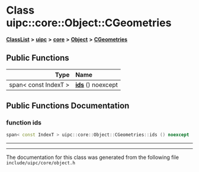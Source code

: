 

# Class uipc::core::Object::CGeometries



[**ClassList**](annotated.md) **>** [**uipc**](namespaceuipc.md) **>** [**core**](namespaceuipc_1_1core.md) **>** [**Object**](classuipc_1_1core_1_1_object.md) **>** [**CGeometries**](classuipc_1_1core_1_1_object_1_1_c_geometries.md)










































## Public Functions

| Type | Name |
| ---: | :--- |
|  span&lt; const IndexT &gt; | [**ids**](#function-ids) () noexcept<br> |




























## Public Functions Documentation




### function ids 

```C++
span< const IndexT > uipc::core::Object::CGeometries::ids () noexcept
```




<hr>

------------------------------
The documentation for this class was generated from the following file `include/uipc/core/object.h`

